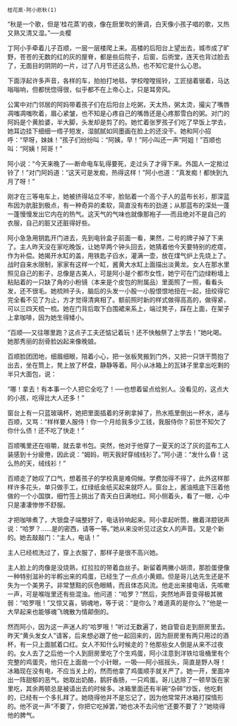    桂花蒸·阿小悲秋(1) 

   “秋是一个歌，但是‘桂花蒸’的夜，像在厨里吹的箫调，白天像小孩子唱的歌，又热又熟又清又湿。”──炎樱

   丁阿小手牵着儿子百顺，一层一层楼爬上来。高楼的后阳台上望出去，城市成了旷野，苍苍的无数的红的灰的屋脊，都是些后院子，后窗，后衖堂，连天也背过脸去了，无面目的阴阴的一片，过了八月节还这么热，也不知它是什么心思。

   下面浮起许多声音，各样的车，拍拍打地毯，学校嘡嘡摇铃，工匠搥着锯着，马达嗡嗡响，但都恍惚得很，似乎都不在上帝心上，只是耳旁风。

   公寓中对门邻居的阿妈带着孩子们在后阳台上吃粥，天太热，粥太烫，撮尖了嘴唇凋嗤凋嗤吹着，眉心紧皱，也不知是心疼自己的嘴唇还是心疼那雪白的粥。对门的阿妈是个黄脸婆，半大脚，头发却是剪了的。她忙着张罗孩子们吃了早饭上学去，她耳边挂下细细一绺子短发，湿腻腻如同墨画在脸上的还没干。她和阿小招呼：“早呀，妹妹！”孩子们纷纷叫：“阿姨，早！”阿小叫还一声“阿姐！”百顺也叫：“阿姨！阿哥！”

   阿小说：“今天来晚了──断命电车轧得要死，走过头了才得下来。外国人一定揿过铃了！”对门阿妈道：“这天可是发痴，热得这样！”阿小也道：“真发痴！都快到九月了呀！”

   刚才在三等电车上，她被挤得站立不牢，脸贴着一个高个子人的蓝布长衫，那深蓝布因为肮脏到极点，有一种奇异的柔软，简直没有布的劲道；从那蓝布的深处一蓬一蓬慢慢发出它内在的热气。这天气的气味也就像那袍子──而且绝对不是自己的衣服，自己的脏又还脏得好些。

   阿小急急用钥匙开门进去，先到电铃盒子前面一看，果然，二号的牌子掉了下来了。主人昨天没在家吃晚饭，让她早两个钟头回去，她猜着他今天要特别的疙瘩，作为补偿。她揭开水缸的盖，用铁匙子舀水，灌满一壶，放在煤气炉上先烧上了。战时自来水限制，家家有这样一个缸，酱黄大水缸上面描出淡黄龙。女人在那水里照见自己的影子，总像是古美人，可是阿小是个都市女性，她宁可在门边绿粉墙上粘贴着的一只缺了角的小粉镜（本来是个皮包的附属品）里面照了一照，看看头发，还不很毛。她梳辫子头，脑后的头发一小股一小股恨恨地扭在一起，扭绞得它完全看不见了为止，方才觉得清爽相了。额前照时新的样式做得高高的，做得紧，可以三四天梳一梳。她在门背后取下白围裙来系上，端过凳子，踩在上面，在架子上拿咖啡，因为她生得矮小。

   “百顺──又往哪里跑？这点子工夫还惦记着玩！还不快触祭了上学去！”她叱喝。她那秀丽的刮骨脸凶起来像晚娘。

   百顺脸团团地，细眉细眼，陪着小心，把一张板凳搬到门外，又把一只饼干筒抱了出去，坐在筒上，凳上放了杯盘，静静等着。阿小从冰箱上的瓦钵子里拿出吃剩的半只大面包，说：

   “哪！拿去！有本事一个人把它全吃了！──也想着留点给别人。没看见的，这点大的小孩，吃得比大人还多！”

   窗台上有一只蓝玻璃杯，她把里面插着的牙刷拿掉了，热水瓶里倒出一杯水，递与百顺，又骂：“样样要人服侍！你一个月给我多少工钱，我服侍你？前世不知欠了你什么债！还不吃了快走！”

   百顺嘴里还在咀嚼，就去拿书包。突然，他对于他穿了一夏天的泛了灰的蓝布工人装感到十分疲倦，因此说：“姆妈，明天我好穿绒线衫了。”阿小道：“发什么昏！这么热的天，绒线衫！”

   百顺走了她叹了口气，想着孩子的学校真是难伺候。学费加得不得了，此外这样那样许多花头，单只做手工，红绿纸金纸买起来就吓人。窗台上，酱油瓶底下压着他做的一个小国旗，细竹签上挑出了青天白日满地红。阿小侧着头，看了一眼，心中只是凄凄惨惨不舒服。

   才把咖啡煮了，大银盘子端整好了，电话铃响起来。阿小拿起听筒，撇着洋腔锐声说：“哈罗？……是的密西，请等一等。”她从来没听见过这女人的声音。又是个新的。她去敲敲门：“主人，电话！”

   主人已经梳洗过了，穿上衣服了，那样子是很不高兴她。

   主人脸上的肉像是没烧熟，红拉拉的带着血丝子。新留着两撇小胡须，那脸蛋便像一种特别滋补的半孵出来的鸡蛋，已经生了一点点小黄翅。但是哥儿达先生还是不失为一个美男子。非常慧黠的灰色眼睛，而且体态风流。他走出来接电话，先咳嗽一声，可是喉咙里还有些混浊。他问道：“哈罗？”然后，突然地声音变得极其微弱：“哈罗哦！”又惊又喜，销魂地，等于说：“是你么？难道真的是你么？”他是一大早起来也能够魂飞魄散为情颠倒的。

   然而阿小，因为这一声迷人的“哈罗哦！”听过无数遍了，她自管自走到厨房里去。昨天“黄头发女人”请客，后来想必跟了他一起回来的，因为厨房里有两只用过的酒杯，有一只上面腻着口红。女人不知什么时候走的？他那些女人倒是从来不过夜的。女人去了之后他一个人到厨房里吃了个生鸡蛋，阿小注意到洋铁垃圾桶里有个完整的鸡蛋壳，他只在上面凿一个小针眼，一吸──阿小摇摇头，简直是野人呀！冰箱现在没有电，不应当关上的，然而他拿了鸡蛋顺手就关严了。她一开，里面冲出一阵甜郁的恶气。她取出奶酪，鹅肝香肠，一只鸡蛋。哥儿达除了一顿早饭在家里吃，其余两顿总是被请出去的时候多。冰箱里面还有半碗“杂碎”炒饭，他吃剩的，已经有一个多扎拜了。她晓得他并不是忘记了，因为他常常开冰箱打探情形的。他不说一声“不要了，你把它吃掉罢，”她也决不去问他“还要不要了？”她晓得他的脾气。

